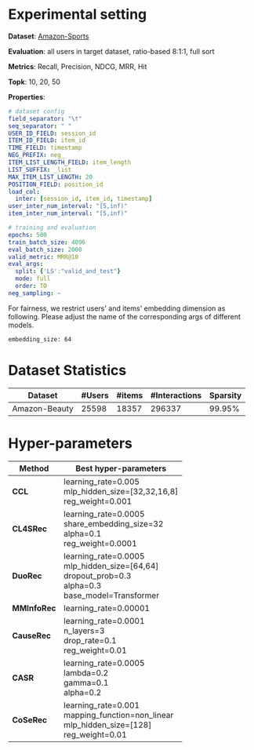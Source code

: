 # Experimental setting

**Dataset**: [Amazon-Sports](http://jmcauley.ucsd.edu/data/amazon)

**Evaluation**: all users in target dataset, ratio-based 8:1:1, full sort

**Metrics**: Recall, Precision, NDCG, MRR, Hit

**Topk**: 10, 20, 50

**Properties**:
```yaml
# dataset config
field_separator: "\t"
seq_separator: " "
USER_ID_FIELD: session_id
ITEM_ID_FIELD: item_id
TIME_FIELD: timestamp
NEG_PREFIX: neg_
ITEM_LIST_LENGTH_FIELD: item_length
LIST_SUFFIX: _list
MAX_ITEM_LIST_LENGTH: 20
POSITION_FIELD: position_id
load_col:
  inter: [session_id, item_id, timestamp]
user_inter_num_interval: "[5,inf)"
item_inter_num_interval: "[5,inf)"

# training and evaluation
epochs: 500
train_batch_size: 4096
eval_batch_size: 2000
valid_metric: MRR@10
eval_args:
  split: {'LS':"valid_and_test"}
  mode: full
  order: TO
neg_sampling: ~
```

For fairness, we restrict users' and items' embedding dimension as following. Please adjust the name of the corresponding args of different models.
```
embedding_size: 64
```

# Dataset Statistics
| Dataset      | #Users | #items | #Interactions | Sparsity |
|--------------|--------|--------|---------------|----------|
| Amazon-Beauty| 25598 | 18357 | 296337      | 99.95%   |


# Hyper-parameters

| Method      | Best hyper-parameters                                                                                                                                                      |
|-------------|----------------------------------------------------------------------------------------------------------------------------------------------------------------------------|
| **CCL**   | learning_rate=0.005<br/>mlp_hidden_size=[32,32,16,8]<br/>reg_weight=0.001                                                                                                  |
| **CL4SRec**    | learning_rate=0.0005<br/>share_embedding_size=32<br/>alpha=0.1<br/>reg_weight=0.0001                                                                                       |
| **DuoRec**   | learning_rate=0.0005<br/>mlp_hidden_size=[64,64]<br/>dropout_prob=0.3<br/>alpha=0.3<br/>base_model=Transformer                                                                   |
| **MMInfoRec** | learning_rate=0.00001                                                                                                                                                      |
| **CauseRec**  | learning_rate=0.0001<br/>n_layers=3<br/>drop_rate=0.1<br/>reg_weight=0.01                                  |
| **CASR**     | learning_rate=0.0005<br/>lambda=0.2<br/>gamma=0.1<br/>alpha=0.2                                                                                                            |
| **CoSeRec**   | learning_rate=0.001<br/>mapping_function=non_linear<br/>mlp_hidden_size=[128]<br/>reg_weight=0.01<br/> |
